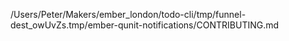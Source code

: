 /Users/Peter/Makers/ember_london/todo-cli/tmp/funnel-dest_owUvZs.tmp/ember-qunit-notifications/CONTRIBUTING.md